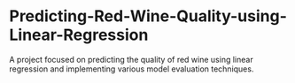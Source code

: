 # Predicting-Red-Wine-Quality-using-Linear-Regression
A project focused on predicting the quality of red wine using linear regression and implementing various model evaluation techniques. 
